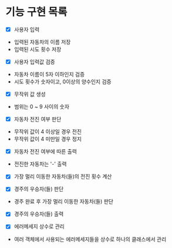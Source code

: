 # 기능 구현 목록

- [x] 사용자 입력 
- 입력된 자동차의 이름 저장
- 입력된 시도 횟수 저장


- [x] 사용자 입력값 검증
- 자동차 이름이 5자 이하인지 검증
- 시도 횟수가 숫자이고, 0이상의 양수인지 검증


- [x] 무작위 값 생성
- 범위는 0 ~ 9 사이의 숫자


- [x] 자동차 전진 여부 판단 
- 무작위 값이 4 이상일 경우 전진
- 무작위 값이 4 미만일 경우 정지


- [x] 자동차 전진 여부에 따른 출력
- 전진한 자동차는 '-' 출력


- [x] 가장 멀리 이동한 자동차(들)의 전진 횟수 계산


- [x] 경주의 우승자(들) 판단
- 경주 완료 후 가장 멀리 이동한 자동차(들) 판단


- [x] 경주의 우승자(들) 출력


- [x] 에러메세지 상수로 관리
- 여러 객체에서 사용되는 에러메세지들을 상수로 하나의 클래스에서 관리
